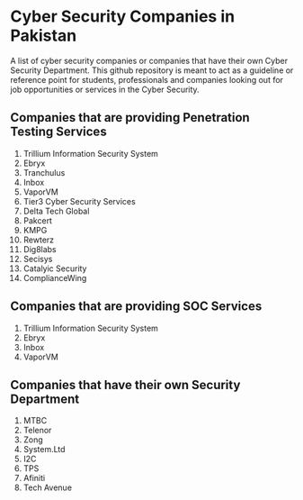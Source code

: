 # Cyber Security Companies in Pakistan
A list of cyber security companies or companies that have their own Cyber Security Department. 
This github repository is meant to act as a guideline or reference point for students, professionals and companies looking out for job opportunities or services in the Cyber Security.
<h2>Companies that are providing Penetration Testing Services</h2>
<ol>
<li>Trillium Information Security System <br /></li>

<li>Ebryx <br /></li>

<li>Tranchulus <br /></li>

<li>Inbox <br /></li>

<li>VaporVM <br /></li>

<li>Tier3 Cyber Security Services <br /></li>

<li>Delta Tech Global <br /></li>

<li>Pakcert <br /></li>

<li>KMPG <br /></li>

<li>Rewterz <br /></li>

<li>Dig8labs <br /></li>

<li>Secisys <br /></li>

<li>Catalyic Security <br /></li>

<li>ComplianceWing <br /></li>
</ol>

<h2>Companies that are providing SOC Services</h2>
<ol>
<li>Trillium Information Security System</li>

<li>Ebryx</li>

<li>Inbox</li>

<li>VaporVM</li>

</ol>

<h2>Companies that have their own Security Department</h2>

<ol>
<li>MTBC</li>

<li>Telenor</li>

<li>Zong</li>

<li>System.Ltd</li>

<li>I2C</li>

<li>TPS</li>

<li>Afiniti</li>

<li>Tech Avenue</li>
</ol>
